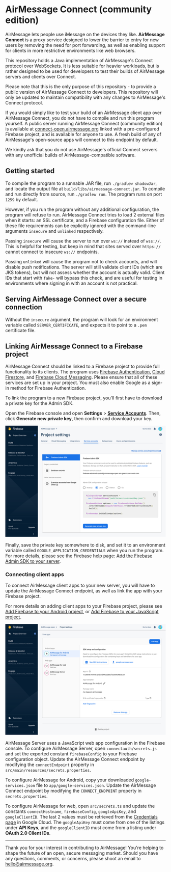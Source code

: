 # AirMessage Connect (community edition)

AirMessage lets people use iMessage on the devices they like.
**AirMessage Connect** is a proxy service designed to lower the barrier to entry for new users by removing the need for port forwarding, as well as enabling support for clients in more restrictive environments like web browsers.

This repository holds a Java implementation of AirMessage's Connect protocol over WebSockets.
It is less suitable for heavier workloads, but is rather designed to be used for developers to test their builds of AirMessage servers and clients over Connect.

Please note that this is the only purpose of this repository - to provide a public version of AirMessage Connect to developers.
This repository will only be updated to maintain compatibility with any changes to AirMessage's Connect protocol.

If you would simply like to test your build of an AirMessage client app over AirMessage Connect, you do not have to compile and run this program yourself.
A public server running AirMessage Connect (community edition) is available at [connect-open.airmessage.org](wss://connect-open.airmessage.org) linked with a pre-configured Firebase project, and is available for anyone to use.
A fresh build of any of AirMessage's open-source apps will connect to this endpoint by default.

We kindly ask that you do not use AirMessage's official Connect servers with any unofficial builds of AirMessage-compatible software.

## Getting started

To compile the program to a runnable JAR file, run `./gradlew shadowJar`, and locate the output file at `build/libs/airmessage-connect.jar`.
To compile and run directly from source, run `./gradlew run`. The program runs on port `1259` by default.

However, if you run the program without any additional configuration, the program will refuse to run.
AirMessage Connect tries to load 2 external files when it starts: an SSL certificate, and a Firebase configuration file.
Either of these file requirements can be explicitly ignored with the command-line arguments `insecure` and `unlinked` respectively.

Passing `insecure` will cause the server to run over `ws://` instead of `wss://`.
This is helpful for testing, but keep in mind that sites served over `https://` cannot connect to insecure `ws://` endpoints.

Passing `unlinked` will cause the program not to check accounts, and will disable push notifications.
The server will still validate client IDs (which are JKS tokens), but will not assess whether the account is actually valid.
Client IDs that start with `fake-` will bypass this check, and are useful for testing in environments where signing in with an account is not practical.

## Serving AirMessage Connect over a secure connection

Without the `insecure` argument, the program will look for an environment variable called `SERVER_CERTIFICATE`, and expects it to point to a `.pem` certificate file.

## Linking AirMessage Connect to a Firebase project

AirMessage Connect should be linked to a Firebase project to provide full functionality to its clients.
The program uses [Firebase Authentication](https://firebase.google.com/docs/auth), [Cloud Firestore](https://firebase.google.com/docs/firestore), and [Firebase Cloud Messaging](https://firebase.google.com/docs/cloud-messaging).
Please ensure that all of these services are set up in your project. You must also enable Google as a sign-in method for Firebase Authentication.

To link the program to a new Firebase project, you'll first have to download a private key for the Admin SDK.

Open the Firebase console and open **Settings** > **[Service Accounts](https://console.firebase.google.com/project/_/settings/serviceaccounts/adminsdk)**.
Then, click **Generate new private key**, then confirm and download your key.

![Service accounts details in the Firebase console](README/firebase-service-accounts.png)

Finally, save the private key somewhere to disk, and set it to an environment variable called `GOOGLE_APPLICATION_CREDENTIALS` when you run the program.
For more details, please see the Firebase help page: [Add the Firebase Admin SDK to your server](https://firebase.google.com/docs/admin/setup).

### Connecting client apps

To connect AirMessage client apps to your new server, you will have to update the AirMessage Connect endpoint, as well as link the app with your Firebase project.

For more details on adding client apps to your Firebase project, please see [Add Firebase to your Android project](https://firebase.google.com/docs/android/setup), or [Add Firebase to your JavaScript project](https://firebase.google.com/docs/web/setup).

![Apps details in the Firebase console](README/firebase-apps.png)

AirMessage Server uses a JavaScript web app configuration in the Firebase console.
To configure AirMessage Server, open `connectauth/secrets.js` and set the exported constant `firebaseConfig` to your Firebase configuration object.
Update the AirMessage Connect endpoint by modifying the `connectEndpoint` property in `src/main/resources/secrets.properties`.

To configure AirMessage for Android, copy your downloaded `google-services.json` file to `app/google-services.json`.
Update the AirMessage Connect endpoint by modifying the `CONNECT_ENDPOINT` property in `secrets.properties`.

To configure AirMessage for web, open `src/secrets.ts` and update the constants `connectHostname`, `firebaseConfig`, `googleApiKey`, and `googleClientID`.
The last 2 values must be retrieved from the [Credentials page](https://console.developers.google.com/apis/credentials) in Google Cloud.
The `googleApiKey` must come from one of the listings under **API Keys**, and the `googleClientID` must come from a listing under **OAuth 2.0 Client IDs**.

---

Thank you for your interest in contributing to AirMessage!
You're helping to shape the future of an open, secure messaging market.
Should you have any questions, comments, or concerns, please shoot an email to [hello@airmessage.org](mailto:hello@airmessage.org).